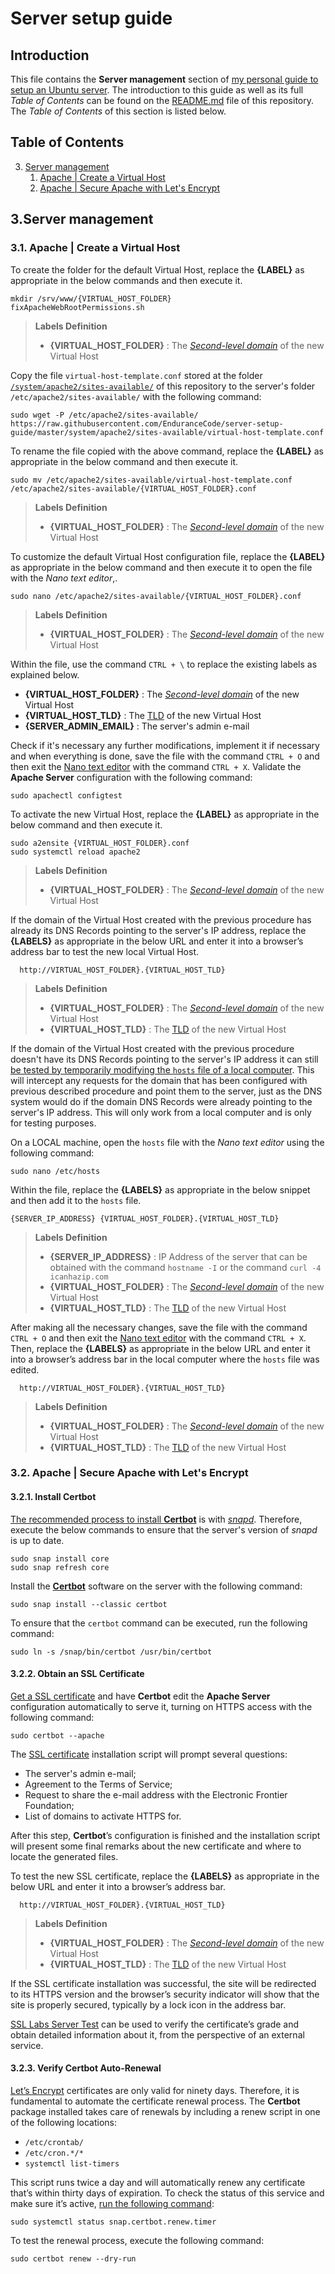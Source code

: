 # Server setup guide

## Introduction

This file contains the **Server management** section of [my personal guide to setup an Ubuntu server](https://github.com/EnduranceCode/server-setup-guide). The introduction to this guide as well as its full *Table of Contents* can be found on the [README.md](./README.md) file of this repository. The *Table of Contents* of this section is listed below.

## Table of Contents

3. [Server management](#3server-management)
    1. [Apache | Create a Virtual Host](#31-apache--create-a-virtual-host)
    2. [Apache | Secure Apache with Let's Encrypt](#32-apache--secure-apache-with-lets-encrypt)

## 3.Server management

### 3.1. Apache | Create a Virtual Host

To create the folder for the default Virtual Host, replace the **{LABEL}** as appropriate in the below commands and then execute it.

    mkdir /srv/www/{VIRTUAL_HOST_FOLDER}
    fixApacheWebRootPermissions.sh

> **Labels Definition**
>
> + **{VIRTUAL_HOST_FOLDER}** : The [*Second-level domain*](https://en.wikipedia.org/wiki/Second-level_domain) of the new Virtual Host

Copy the file `virtual-host-template.conf` stored at the folder [`/system/apache2/sites-available/`](./system/apache2/sites-available/) of this repository to the server's folder `/etc/apache2/sites-available/` with the following command:

    sudo wget -P /etc/apache2/sites-available/ https://raw.githubusercontent.com/EnduranceCode/server-setup-guide/master/system/apache2/sites-available/virtual-host-template.conf

To rename the file copied with the above command, replace the **{LABEL}** as appropriate in the below command and then execute it.

    sudo mv /etc/apache2/sites-available/virtual-host-template.conf /etc/apache2/sites-available/{VIRTUAL_HOST_FOLDER}.conf

> **Labels Definition**
>
> + **{VIRTUAL_HOST_FOLDER}** : The [*Second-level domain*](https://en.wikipedia.org/wiki/Second-level_domain) of the new Virtual Host

To customize the default Virtual Host configuration file, replace the **{LABEL}** as appropriate in the below command and then execute it to open the file with the *Nano text editor*,.

    sudo nano /etc/apache2/sites-available/{VIRTUAL_HOST_FOLDER}.conf

> **Labels Definition**
>
> + **{VIRTUAL_HOST_FOLDER}** : The [*Second-level domain*](https://en.wikipedia.org/wiki/Second-level_domain) of the new Virtual Host

Within the file, use the command `CTRL + \` to replace the existing labels as explained below.

+ **{VIRTUAL_HOST_FOLDER}** : The [*Second-level domain*](https://en.wikipedia.org/wiki/Second-level_domain) of the new Virtual Host
+ **{VIRTUAL_HOST_TLD}** : The [TLD](https://en.wikipedia.org/wiki/Top-level_domain) of the new Virtual Host
+ **{SERVER_ADMIN_EMAIL}** : The server's admin e-mail

Check if it's necessary any further modifications, implement it if necessary and when everything is done, save the file with the command `CTRL + O` and then exit the [Nano text editor](https://www.nano-editor.org/) with the command `CTRL + X`. Validate the **Apache Server** configuration with the following command:

    sudo apachectl configtest

To activate the new Virtual Host, replace the **{LABEL}** as appropriate in the below command and then execute it.

    sudo a2ensite {VIRTUAL_HOST_FOLDER}.conf
    sudo systemctl reload apache2

> **Labels Definition**
>
> + **{VIRTUAL_HOST_FOLDER}** : The [*Second-level domain*](https://en.wikipedia.org/wiki/Second-level_domain) of the new Virtual Host

If the domain of the Virtual Host created with the previous procedure has already its DNS Records pointing to the server's IP address, replace the **{LABELS}** as appropriate in the below URL and enter it into a browser’s address bar to test the new local Virtual Host.

      http://VIRTUAL_HOST_FOLDER}.{VIRTUAL_HOST_TLD}

> **Labels Definition**
>
> + **{VIRTUAL_HOST_FOLDER}** : The [*Second-level domain*](https://en.wikipedia.org/wiki/Second-level_domain) of the new Virtual Host
> + **{VIRTUAL_HOST_TLD}** : The [TLD](https://en.wikipedia.org/wiki/Top-level_domain) of the new Virtual Host

If the domain of the Virtual Host created with the previous procedure doesn't have its DNS Records pointing to the server's IP address it can still [be tested by temporarily modifying the `hosts` file of a local computer](https://www.digitalocean.com/community/tutorials/how-to-set-up-apache-virtual-hosts-on-ubuntu-20-04#step-6-optional-setting-up-local-hosts-file). This will intercept any requests for the domain that has been configured with previous described procedure and point them to the server, just as the DNS system would do if the domain DNS Records were already pointing to the server's IP address. This will only work from a local computer and is only for testing purposes.

On a LOCAL machine, open the `hosts` file with the *Nano text editor* using the following command:

    sudo nano /etc/hosts

Within the file, replace the **{LABELS}** as appropriate in the below snippet and then add it to the `hosts` file.

    {SERVER_IP_ADDRESS} {VIRTUAL_HOST_FOLDER}.{VIRTUAL_HOST_TLD}

> **Labels Definition**
>
> + **{SERVER_IP_ADDRESS}** : IP Address of the server that can be obtained with the command `hostname -I` or the command `curl -4 icanhazip.com`
> + **{VIRTUAL_HOST_FOLDER}** : The [*Second-level domain*](https://en.wikipedia.org/wiki/Second-level_domain) of the new Virtual Host
> + **{VIRTUAL_HOST_TLD}** : The [TLD](https://en.wikipedia.org/wiki/Top-level_domain) of the new Virtual Host

After making all the necessary changes, save the file with the command `CTRL + O` and then exit the [Nano text editor](https://www.nano-editor.org/) with the command `CTRL + X`. Then, replace the **{LABELS}** as appropriate in the below URL and enter it into a browser’s address bar in the local computer where the `hosts` file was edited.

      http://VIRTUAL_HOST_FOLDER}.{VIRTUAL_HOST_TLD}

> **Labels Definition**
>
> + **{VIRTUAL_HOST_FOLDER}** : The [*Second-level domain*](https://en.wikipedia.org/wiki/Second-level_domain) of the new Virtual Host
> + **{VIRTUAL_HOST_TLD}** : The [TLD](https://en.wikipedia.org/wiki/Top-level_domain) of the new Virtual Host

### 3.2. Apache | Secure Apache with Let's Encrypt

#### 3.2.1. Install Certbot

[The recommended process to install **Certbot**](https://certbot.eff.org/instructions?ws=apache&os=ubuntufocal) is with [*snapd*](https://snapcraft.io/docs/installing-snapd). Therefore, execute  the below commands to ensure that the server's version of *snapd* is up to date.

    sudo snap install core
    sudo snap refresh core

Install the [**Certbot**](https://certbot.eff.org/) software on the server with the following command:

    sudo snap install --classic certbot

To ensure that the `certbot` command can be executed, run the following command:

    sudo ln -s /snap/bin/certbot /usr/bin/certbot

#### 3.2.2. Obtain an SSL Certificate

[Get a SSL certificate](https://www.digitalocean.com/community/tutorials/how-to-secure-apache-with-let-s-encrypt-on-ubuntu-22-04#step-4-obtaining-an-ssl-certificate) and have **Certbot** edit the **Apache Server** configuration automatically to serve it, turning on HTTPS access with the following command:

    sudo certbot --apache

The [SSL certificate](https://www.digicert.com/what-is-an-ssl-certificate) installation script will prompt several questions:

+ The server's admin e-mail;
+ Agreement to the Terms of Service;
+ Request to share the e-mail address with the Electronic Frontier Foundation;
+ List of domains to activate HTTPS for.

After this step, **Certbot**’s configuration is finished and the installation script will present some final remarks about the new certificate and where to locate the generated files.

To test the new SSL certificate, replace the **{LABELS}** as appropriate in the below URL and enter it into a browser’s address bar.

      http://VIRTUAL_HOST_FOLDER}.{VIRTUAL_HOST_TLD}

> **Labels Definition**
>
> + **{VIRTUAL_HOST_FOLDER}** : The [*Second-level domain*](https://en.wikipedia.org/wiki/Second-level_domain) of the new Virtual Host
> + **{VIRTUAL_HOST_TLD}** : The [TLD](https://en.wikipedia.org/wiki/Top-level_domain) of the new Virtual Host

If the SSL certificate installation was successful, the site will be redirected to its HTTPS version and the browser’s security indicator will show that the site is properly secured, typically by a lock icon in the address bar.

[SSL Labs Server Test](https://www.ssllabs.com/ssltest/) can be used to verify the certificate’s grade and obtain detailed information about it, from the perspective of an external service.

#### 3.2.3. Verify Certbot Auto-Renewal

[Let’s Encrypt](https://letsencrypt.org/) certificates are only valid for ninety days. Therefore, it is fundamental to automate the certificate renewal process. The **Certbot** package installed takes care of renewals by including a renew script in one of the following locations:

+ `/etc/crontab/`
+ `/etc/cron.*/*`
+ `systemctl list-timers`

This script runs twice a day and will automatically renew any certificate that’s within thirty days of expiration. To check the status of this service and make sure it’s active, [run the following command](https://community.letsencrypt.org/t/missing-cron-job-or-systemd-timer/153057/2):

    sudo systemctl status snap.certbot.renew.timer

To test the renewal process, execute the following command:

    sudo certbot renew --dry-run
